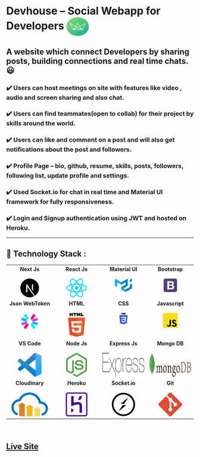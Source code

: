 # 	Devhouse – Social Webapp for Developers     <img align="center" width="60" height="50" src="public/img/logo-green-round.png">
##  A website which connect Developers by sharing posts, building connections and real time chats. :smiley:  
### :heavy_check_mark: Users can host meetings on site with features like video , audio and screen sharing and also chat. 
### :heavy_check_mark: Users can find teammates(open to collab) for their project by skills around the world.
### :heavy_check_mark: Users can like and comment on a post and will also get notifications about the post and followers.
### :heavy_check_mark: Profile Page – bio, github, resume, skills, posts, followers, following list, update profile and settings.
### :heavy_check_mark: Used Socket.io for chat in real time and Material UI framework for fully responsiveness.
### :heavy_check_mark: Login and Signup authentication using JWT and hosted on Heroku.
- - - -
## :rocket: Technology Stack : 

<table>
  <tbody>
    <tr valign="top">
      <td width="25%" align="center">
        <span> <b>Next Js</b> </span><br><br>
        <img height="50px" src="public/img/techstack/nextjs-icon.svg">
      </td>
      <td width="25%" align="center">
        <span> <b>React Js</b> </span><br><br>
        <img height="50px" src="public/img/techstack/react.svg">
      </td>
      <td width="25%" align="center">
        <span> <b>Material UI</b> </span><br><br>
        <img height="36px" src="public/img/techstack/material-ui.svg">
      </td>
       <td width="25%" align="center">
        <span> <b>Bootstrap</b> </span><br><br>
        <img height="36px" src="public/img/techstack/bootstrap.svg">
      </td>
     </tr>
    <tr valign="top">
           <td width="25%" align="center">
        <span><b> Json WebToken</b></span><br><br>
        <img height="46px" src="public/img/techstack/json-webtoken.svg">
      </td>
      <td width="25%" align="center">
        <span> <b>HTML</b> </span><br><br>
        <img height="64px" src="public/img/techstack/html-5.svg">
      </td>
         <td width="25%" align="center">
        <span> <b>CSS</b> </span><br><br>
        <img height="30px" src="public/img/techstack/css-3.svg">
      </td>
      <td width="25%" align="center">
        <span> <b>Javascript</b> </span><br><br>
        <img height="40px" src="public/img/techstack/javascript.svg">
      </td>
    </tr>
    <tr valign="top">
      <td width="25%" align="center">
        <span> <b>VS Code</b> </span><br><br>
        <img height="64px" src="public/img/techstack/visual-studio-code.svg">
      </td>
      <td width="25%" align="center">
        <span> <b>Node Js</b> </span><br><br>
        <img height="64px" src="public/img/techstack/nodejs-icon.svg">
      </td>
      <td width="25%" align="center">
        <span> <b>Express Js</b> </span><br><br>
        <img height="64px" src="public/img/techstack/express.svg">
      </td>
      <td width="25%" align="center">
        <span> <b>Mongo DB</b> </span><br><br>
        <img height="64px" src="public/img/techstack/mongodb.svg">
      </td>
    </tr>
    <tr valign="top">
      <td width="25%" align="center">
        <span> <b>Cloudinary</b> </span><br><br>
        <img height="64px" src="public/img/techstack/cloudinary.svg">
      </td>
      <td width="25%" align="center">
        <span> <b>Heroku</b> </span><br><br>
        <img height="64px" src="public/img/techstack/heroku-icon.svg">
      </td>
      <td width="25%" align="center">
        <span> <b>Socket.io</b> </span><br><br>
        <img height="64px" src="public/img/techstack/socket.io.svg">
      </td>
      <td width="25%" align="center">
        <span> <b>Git</b> </span><br><br>
        <img height="64px" src="public/img/techstack/git-icon.svg">
      </td>
    </tr>
     </tbody>
</table>

<br/>


## [Live Site](https://social-devhouse.herokuapp.com)



